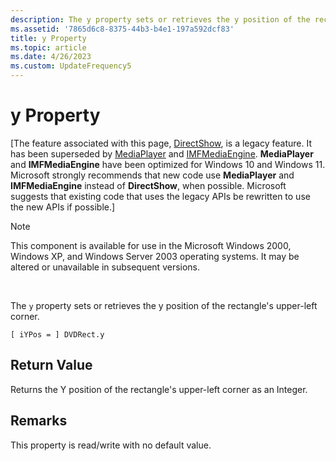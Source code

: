 ```yaml
---
description: The y property sets or retrieves the y position of the rectangle's upper-left corner.
ms.assetid: '7865d6c8-8375-44b3-b4e1-197a592dcf83'
title: y Property
ms.topic: article
ms.date: 4/26/2023
ms.custom: UpdateFrequency5
---
```


# y Property

\[The feature associated with this page, [DirectShow](/windows/win32/directshow/directshow), is a legacy feature. It has been superseded by [MediaPlayer](/uwp/api/Windows.Media.Playback.MediaPlayer) and [IMFMediaEngine](/windows/win32/api/mfmediaengine/nn-mfmediaengine-imfmediaengine). **MediaPlayer** and **IMFMediaEngine** have been optimized for Windows 10 and Windows 11. Microsoft strongly recommends that new code use **MediaPlayer** and **IMFMediaEngine** instead of **DirectShow**, when possible. Microsoft suggests that existing code that uses the legacy APIs be rewritten to use the new APIs if possible.\]

> [!Note]  
> This component is available for use in the Microsoft Windows 2000, Windows XP, and Windows Server 2003 operating systems. It may be altered or unavailable in subsequent versions.

 

The `y` property sets or retrieves the y position of the rectangle's upper-left corner.

``` syntax
[ iYPos = ] DVDRect.y
```

## Return Value

Returns the Y position of the rectangle's upper-left corner as an Integer.

## Remarks

This property is read/write with no default value.

 

 



